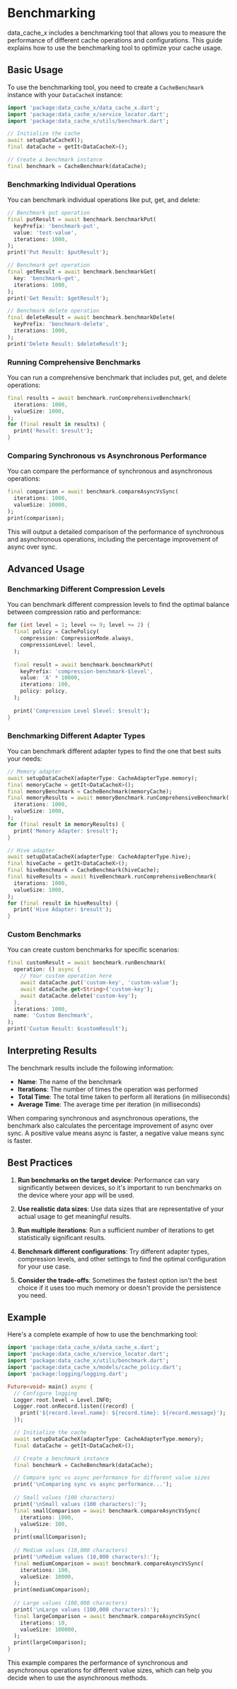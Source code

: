 # Benchmarking

data_cache_x includes a benchmarking tool that allows you to measure the performance of different cache operations and configurations. This guide explains how to use the benchmarking tool to optimize your cache usage.

## Basic Usage

To use the benchmarking tool, you need to create a `CacheBenchmark` instance with your `DataCacheX` instance:

```dart
import 'package:data_cache_x/data_cache_x.dart';
import 'package:data_cache_x/service_locator.dart';
import 'package:data_cache_x/utils/benchmark.dart';

// Initialize the cache
await setupDataCacheX();
final dataCache = getIt<DataCacheX>();

// Create a benchmark instance
final benchmark = CacheBenchmark(dataCache);
```

### Benchmarking Individual Operations

You can benchmark individual operations like put, get, and delete:

```dart
// Benchmark put operation
final putResult = await benchmark.benchmarkPut(
  keyPrefix: 'benchmark-put',
  value: 'test-value',
  iterations: 1000,
);
print('Put Result: $putResult');

// Benchmark get operation
final getResult = await benchmark.benchmarkGet(
  key: 'benchmark-get',
  iterations: 1000,
);
print('Get Result: $getResult');

// Benchmark delete operation
final deleteResult = await benchmark.benchmarkDelete(
  keyPrefix: 'benchmark-delete',
  iterations: 1000,
);
print('Delete Result: $deleteResult');
```

### Running Comprehensive Benchmarks

You can run a comprehensive benchmark that includes put, get, and delete operations:

```dart
final results = await benchmark.runComprehensiveBenchmark(
  iterations: 1000,
  valueSize: 1000,
);
for (final result in results) {
  print('Result: $result');
}
```

### Comparing Synchronous vs Asynchronous Performance

You can compare the performance of synchronous and asynchronous operations:

```dart
final comparison = await benchmark.compareAsyncVsSync(
  iterations: 1000,
  valueSize: 10000,
);
print(comparison);
```

This will output a detailed comparison of the performance of synchronous and asynchronous operations, including the percentage improvement of async over sync.

## Advanced Usage

### Benchmarking Different Compression Levels

You can benchmark different compression levels to find the optimal balance between compression ratio and performance:

```dart
for (int level = 1; level <= 9; level += 2) {
  final policy = CachePolicy(
    compression: CompressionMode.always,
    compressionLevel: level,
  );
  
  final result = await benchmark.benchmarkPut(
    keyPrefix: 'compression-benchmark-$level',
    value: 'A' * 10000,
    iterations: 100,
    policy: policy,
  );
  
  print('Compression Level $level: $result');
}
```

### Benchmarking Different Adapter Types

You can benchmark different adapter types to find the one that best suits your needs:

```dart
// Memory adapter
await setupDataCacheX(adapterType: CacheAdapterType.memory);
final memoryCache = getIt<DataCacheX>();
final memoryBenchmark = CacheBenchmark(memoryCache);
final memoryResults = await memoryBenchmark.runComprehensiveBenchmark(
  iterations: 1000,
  valueSize: 1000,
);
for (final result in memoryResults) {
  print('Memory Adapter: $result');
}

// Hive adapter
await setupDataCacheX(adapterType: CacheAdapterType.hive);
final hiveCache = getIt<DataCacheX>();
final hiveBenchmark = CacheBenchmark(hiveCache);
final hiveResults = await hiveBenchmark.runComprehensiveBenchmark(
  iterations: 1000,
  valueSize: 1000,
);
for (final result in hiveResults) {
  print('Hive Adapter: $result');
}
```

### Custom Benchmarks

You can create custom benchmarks for specific scenarios:

```dart
final customResult = await benchmark.runBenchmark(
  operation: () async {
    // Your custom operation here
    await dataCache.put('custom-key', 'custom-value');
    await dataCache.get<String>('custom-key');
    await dataCache.delete('custom-key');
  },
  iterations: 1000,
  name: 'Custom Benchmark',
);
print('Custom Result: $customResult');
```

## Interpreting Results

The benchmark results include the following information:

- **Name**: The name of the benchmark
- **Iterations**: The number of times the operation was performed
- **Total Time**: The total time taken to perform all iterations (in milliseconds)
- **Average Time**: The average time per iteration (in milliseconds)

When comparing synchronous and asynchronous operations, the benchmark also calculates the percentage improvement of async over sync. A positive value means async is faster, a negative value means sync is faster.

## Best Practices

1. **Run benchmarks on the target device**: Performance can vary significantly between devices, so it's important to run benchmarks on the device where your app will be used.

2. **Use realistic data sizes**: Use data sizes that are representative of your actual usage to get meaningful results.

3. **Run multiple iterations**: Run a sufficient number of iterations to get statistically significant results.

4. **Benchmark different configurations**: Try different adapter types, compression levels, and other settings to find the optimal configuration for your use case.

5. **Consider the trade-offs**: Sometimes the fastest option isn't the best choice if it uses too much memory or doesn't provide the persistence you need.

## Example

Here's a complete example of how to use the benchmarking tool:

```dart
import 'package:data_cache_x/data_cache_x.dart';
import 'package:data_cache_x/service_locator.dart';
import 'package:data_cache_x/utils/benchmark.dart';
import 'package:data_cache_x/models/cache_policy.dart';
import 'package:logging/logging.dart';

Future<void> main() async {
  // Configure logging
  Logger.root.level = Level.INFO;
  Logger.root.onRecord.listen((record) {
    print('${record.level.name}: ${record.time}: ${record.message}');
  });

  // Initialize the cache
  await setupDataCacheX(adapterType: CacheAdapterType.memory);
  final dataCache = getIt<DataCacheX>();

  // Create a benchmark instance
  final benchmark = CacheBenchmark(dataCache);

  // Compare sync vs async performance for different value sizes
  print('\nComparing sync vs async performance...');
  
  // Small values (100 characters)
  print('\nSmall values (100 characters):');
  final smallComparison = await benchmark.compareAsyncVsSync(
    iterations: 1000,
    valueSize: 100,
  );
  print(smallComparison);
  
  // Medium values (10,000 characters)
  print('\nMedium values (10,000 characters):');
  final mediumComparison = await benchmark.compareAsyncVsSync(
    iterations: 100,
    valueSize: 10000,
  );
  print(mediumComparison);
  
  // Large values (100,000 characters)
  print('\nLarge values (100,000 characters):');
  final largeComparison = await benchmark.compareAsyncVsSync(
    iterations: 10,
    valueSize: 100000,
  );
  print(largeComparison);
}
```

This example compares the performance of synchronous and asynchronous operations for different value sizes, which can help you decide when to use the asynchronous methods.
